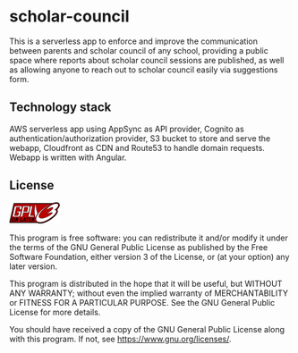 # scholar-council

This is a serverless app to enforce and improve the communication between parents and scholar council of any school, 
providing a public space where reports about scholar council sessions are published,
as well as allowing anyone to reach out to scholar council easily via suggestions form.

## Technology stack
AWS serverless app using AppSync as API provider, Cognito as authentication/authorization provider, S3 bucket to store 
and serve the webapp, Cloudfront as CDN and Route53 to handle domain requests. Webapp is written with Angular.

## License
![License](gplv3-or-later-sm.png)

This program is free software: you can redistribute it and/or modify it under the terms of the GNU General Public License 
as published by the Free Software Foundation, either version 3 of the License, or (at your option) any later version.

This program is distributed in the hope that it will be useful, but WITHOUT ANY WARRANTY; without even the implied warranty 
of MERCHANTABILITY or FITNESS FOR A PARTICULAR PURPOSE. See the GNU General Public License for more details.

You should have received a copy of the GNU General Public License along with this program. If not, see <https://www.gnu.org/licenses/>.
